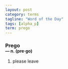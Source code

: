 ```yaml
---
layout: post
category: terms
tagline: "Word of the Day"
tags: [alpha_p]
term: prego
---
```


<h3>Prego<br/> <small>&mdash; n. (pre<span>&middot;</span>go)</small></h3>
<p><ol>
<li>please leave</li>
</ol></p>
